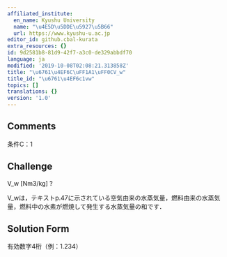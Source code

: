 ```yaml
---
affiliated_institute:
  en_name: Kyushu University
  name: "\u4E5D\u5DDE\u5927\u5B66"
  url: https://www.kyushu-u.ac.jp
editor_id: github.cbal-kurata
extra_resources: {}
id: 9d2581b8-81d9-42f7-a3c0-de329abbdf70
language: ja
modified: '2019-10-08T02:08:21.313858Z'
title: "\u6761\u4EF6C\uFF1A1\uFF0CV_w"
title_id: "\u6761\u4EF6c1vw"
topics: []
translations: {}
version: '1.0'
---
```


## Comments
条件C：1

## Challenge
V_w [Nm3/kg] ?

V_wは，テキストp.47に示されている空気由来の水蒸気量，燃料由来の水蒸気量，燃料中の水素が燃焼して発生する水蒸気量の和です．

## Solution Form
有効数字4桁（例：1.234）




